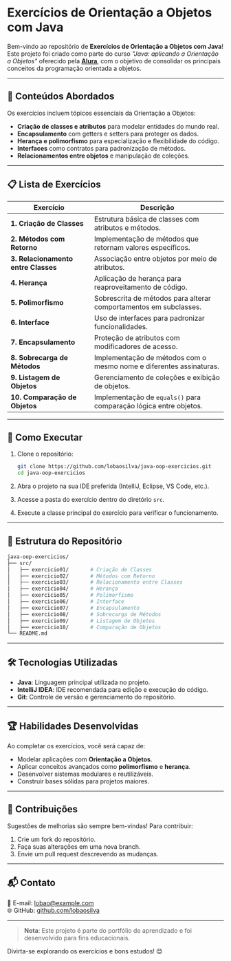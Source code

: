 # **Exercícios de Orientação a Objetos com Java**

Bem-vindo ao repositório de **Exercícios de Orientação a Objetos com Java**! Este projeto foi criado como parte do curso _"Java: aplicando a Orientação a Objetos"_ oferecido pela **[Alura](https://www.alura.com.br/)**, com o objetivo de consolidar os principais conceitos da programação orientada a objetos.

---

## 🧠 **Conteúdos Abordados**

Os exercícios incluem tópicos essenciais da Orientação a Objetos:

- **Criação de classes e atributos** para modelar entidades do mundo real.
- **Encapsulamento** com getters e setters para proteger os dados.
- **Herança e polimorfismo** para especialização e flexibilidade do código.
- **Interfaces** como contratos para padronização de métodos.
- **Relacionamentos entre objetos** e manipulação de coleções.

---

## 📋 **Lista de Exercícios**

| Exercício                          | Descrição                                                                 |
|------------------------------------|---------------------------------------------------------------------------|
| **1. Criação de Classes**          | Estrutura básica de classes com atributos e métodos.                     |
| **2. Métodos com Retorno**         | Implementação de métodos que retornam valores específicos.               |
| **3. Relacionamento entre Classes**| Associação entre objetos por meio de atributos.                          |
| **4. Herança**                     | Aplicação de herança para reaproveitamento de código.                    |
| **5. Polimorfismo**                | Sobrescrita de métodos para alterar comportamentos em subclasses.        |
| **6. Interface**                   | Uso de interfaces para padronizar funcionalidades.                      |
| **7. Encapsulamento**              | Proteção de atributos com modificadores de acesso.                      |
| **8. Sobrecarga de Métodos**       | Implementação de métodos com o mesmo nome e diferentes assinaturas.     |
| **9. Listagem de Objetos**         | Gerenciamento de coleções e exibição de objetos.                        |
| **10. Comparação de Objetos**      | Implementação de `equals()` para comparação lógica entre objetos.        |

---

## 🚀 **Como Executar**

1. Clone o repositório:
   ```bash
   git clone https://github.com/lobaosilva/java-oop-exercicios.git
   cd java-oop-exercicios
   ```

2. Abra o projeto na sua IDE preferida (IntelliJ, Eclipse, VS Code, etc.).
3. Acesse a pasta do exercício dentro do diretório `src`.
4. Execute a classe principal do exercício para verificar o funcionamento.

---

## 📂 **Estrutura do Repositório**

```bash
java-oop-exercicios/
├── src/
│   ├── exercicio01/       # Criação de Classes
│   ├── exercicio02/       # Métodos com Retorno
│   ├── exercicio03/       # Relacionamento entre Classes
│   ├── exercicio04/       # Herança
│   ├── exercicio05/       # Polimorfismo
│   ├── exercicio06/       # Interface
│   ├── exercicio07/       # Encapsulamento
│   ├── exercicio08/       # Sobrecarga de Métodos
│   ├── exercicio09/       # Listagem de Objetos
│   ├── exercicio10/       # Comparação de Objetos
└── README.md
```

---

## 🛠️ **Tecnologias Utilizadas**

- **Java**: Linguagem principal utilizada no projeto.
- **IntelliJ IDEA**: IDE recomendada para edição e execução do código.
- **Git**: Controle de versão e gerenciamento do repositório.

---

## 🏆 **Habilidades Desenvolvidas**

Ao completar os exercícios, você será capaz de:

- Modelar aplicações com **Orientação a Objetos**.
- Aplicar conceitos avançados como **polimorfismo** e **herança**.
- Desenvolver sistemas modulares e reutilizáveis.
- Construir bases sólidas para projetos maiores.

---

## 🤝 **Contribuições**

Sugestões de melhorias são sempre bem-vindas! Para contribuir:

1. Crie um fork do repositório.
2. Faça suas alterações em uma nova branch.
3. Envie um pull request descrevendo as mudanças.

---

## 📬 **Contato**

📧 E-mail: [lobao@example.com](mailto:lobao@example.com)  
🌐 GitHub: [github.com/lobaosilva](https://github.com/lobaosilva)

---

> **Nota**: Este projeto é parte do portfólio de aprendizado e foi desenvolvido para fins educacionais.

Divirta-se explorando os exercícios e bons estudos! 😊